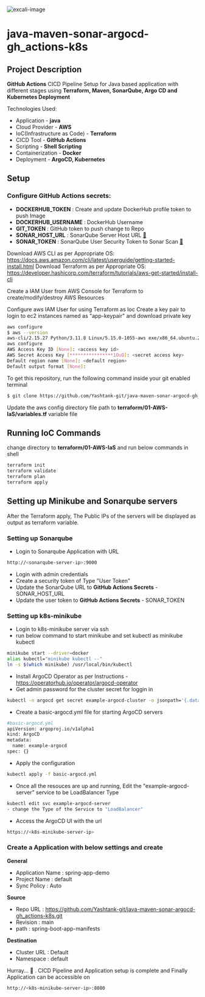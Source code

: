 ![excali-image](https://github.com/Yashtank-git/java-maven-sonar-argocd-gh_actions-k8s/assets/69433053/e2f0748a-e969-4b81-9016-552e00961f95)


# java-maven-sonar-argocd-gh_actions-k8s
## Project Description
**GitHub Actions** CICD Pipeline Setup for Java based application with different stages using **Terraform, Maven, SonarQube, Argo CD and Kubernetes Deployment**

Technologies Used:
- Application                  - **java**
- Cloud Provider               - **AWS**
- IoC(Infrastructure as Code)  - **Terraform**
- CICD Tool                    - **GitHub Actions**
- Scripting                    - **Shell Scripting**
- Containerization             - **Docker**
- Deployment                   - **ArgoCD, Kubernetes**


## Setup

### Configure GitHub Actions secrets:

- **DOCKERHUB_TOKEN**      : Create and update DockerHub profile token to push Image
- **DOCKERHUB_USERNAME**   : DockerHub Username
- **GIT_TOKEN**            : GitHub token to push change to Repo
- **SONAR_HOST_URL**       : SonarQube Server Host URL [🔗](https://github.com/Yashtank-git/java-maven-sonar-argocd-gh_actions-k8s/yashtank/main/README.md#setting-up-sonarqube) 
- **SONAR_TOKEN**          : SonarQube User Security Token to Sonar Scan [🔗](https://github.com/Yashtank-git/java-maven-sonar-argocd-gh_actions-k8s/yashtank/main/README.md#setting-up-sonarqube) 

Download AWS CLI as per Appropriate OS: https://docs.aws.amazon.com/cli/latest/userguide/getting-started-install.html
Download Terraform as per Appropriate OS: https://developer.hashicorp.com/terraform/tutorials/aws-get-started/install-cli

Create a IAM User from AWS Console for Terraform to create/modify/destroy AWS Resources

Configure aws IAM User for using Terraform as Ioc
Create a key pair to login to ec2 instances named as "app-keypair" and download private key

```bash
aws configure 
$ aws --version
aws-cli/2.15.27 Python/3.11.8 Linux/5.15.0-1055-aws exe/x86_64.ubuntu.20 prompt/off
aws configure
AWS Access Key ID [None]: <access key id>
AWS Secret Access Key [****************1OuQ]: <secret access key>
Default region name [None]: <default region>
Default output format [None]: 
```

To get this repository, run the following command inside your git enabled terminal
```bash
$ git clone https://github.com/Yashtank-git/java-maven-sonar-argocd-gh_actions-k8s.git
```
Update the aws config directory file path to **terraform/01-AWS-IaS/variables.tf** variable file

## Running IoC Commands

change directory to **terraform/01-AWS-IaS** and run below commands in shell

```bash
terraform init
terraform validate
terraform plan
terraform apply
```
## Setting up Minikube and Sonarqube servers

After the Terraform apply, The Public IPs of the servers will be displayed as output as terraform variable.

### Setting up Sonarqube

- Login to Sonarqube Application with URL
```bash
http://<sonarqube-server-ip>:9000
```
- Login with admin credentials
- Create a security token of Type "User Token"
- Update the SonarQube URL to **GitHub Actions Secrets** - SONAR_HOST_URL
- Update the user token to **GitHub Actions Secrets** - SONAR_TOKEN


### Setting up k8s-minikube
- Login to k8s-minikube server via ssh
- run below command to start minikube and set kubectl as minikube kubectl
```bash
minikube start --driver=docker
alias kubectl="minikube kubectl --"
ln -s $(which minikube) /usr/local/bin/kubectl
```
- Install ArgoCD Operator as per Instructions - https://operatorhub.io/operator/argocd-operator
- Get admin password for the cluster secret for loggin in
```bash
kubectl -n argocd get secret example-argocd-cluster -o jsonpath='{.data.admin\.password}' | base64 -d
```
- Create a basic-argocd.yml file for starting ArgoCD servers
```bash
#basic-argocd.yml
apiVersion: argoproj.io/v1alpha1
kind: ArgoCD
metadata:
  name: example-argocd
spec: {}
```
- Apply the configuration
```bash
kubectl apply -f basic-argocd.yml
```
- Once all the resouces are up and running, Edit the "example-argocd-server" service to be LoadBalancer Type
```bash
kubectl edit svc example-argocd-server
- change the Type of the Service to "LoadBalancer"
```
- Access the ArgoCD UI with the url
```bash
https://<k8s-minikube-server-ip>
```
### Create a Application with below settings and create
**General**
- Application Name  : spring-app-demo
- Project Name      : default
- Sync Policy       : Auto

**Source**
- Repo URL          : https://github.com/Yashtank-git/java-maven-sonar-argocd-gh_actions-k8s.git
- Revision          : main
- path              : spring-boot-app-manifests

**Destination**
- Cluster URL       : Default
- Namespace         : default


Hurray... 🥳 . CICD Pipeline and Application setup is complete and Finally Application can be accessible on
```bash
http://<k8s-minikube-server-ip>:8080
```

